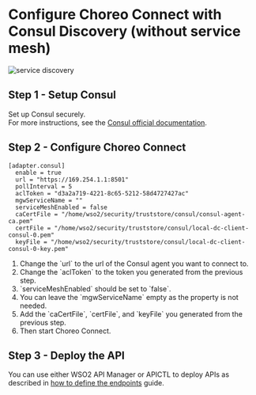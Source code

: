 # Configure Choreo Connect with Consul Discovery (without service mesh)

![service discovery]({{base_path}}/assets/img/deploy/consul-reference-discovery.png)

## Step 1 - Setup Consul
Set up Consul securely.<br>
For more instructions, see the [Consul official documentation](https://www.consul.io/docs).
## Step 2 - Configure Choreo Connect

``` 
[adapter.consul]
  enable = true
  url = "https://169.254.1.1:8501"
  pollInterval = 5
  aclToken = "d3a2a719-4221-8c65-5212-58d4727427ac"
  mgwServiceName = ""
  serviceMeshEnabled = false
  caCertFile = "/home/wso2/security/truststore/consul/consul-agent-ca.pem"
  certFile = "/home/wso2/security/truststore/consul/local-dc-client-consul-0.pem"
  keyFile = "/home/wso2/security/truststore/consul/local-dc-client-consul-0-key.pem"
```
<ol>
<li> Change the `url` to the url of the Consul agent you want to connect to.<br></li>
<li>Change the `aclToken` to the token you generated from the previous step.<br></li> 
<li>`serviceMeshEnabled` should be set to `false`.<br></li>
<li>You can leave the `mgwServiceName` empty as the property is not needed.<br></li>
<li>Add the `caCertFile`, `certFile`, and `keyFile` you generated from the previous step.<br></li>
<li>Then start Choreo Connect.</li>
</ol>

## Step 3 - Deploy the API
You can use either WSO2 API Manager or APICTL to deploy APIs as described in [how to define the endpoints]({{base_path}}/deploy-and-publish/deploy-on-gateway/choreo-connect/service-discovery/#how-to-define-the-endpoints) guide.